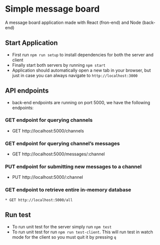 # Simple message board
A message board application made with React (fron-end) and Node (back-end)

## Start Application
 * First run `npm run setup` to install dependencies for both the server and client
 * Finally start both servers by running `npm start`
 * Application should automatically open a new tab in your browser, but just in case you can always navigate to `http://localhost:3000`

## API endpoints
 * back-end endpoints are running on port 5000, we have the following endpoints:

### GET endpoint for querying channels
 * GET http://localhost:5000/channels

### GET endpoint for querying channel’s messages
 * GET http://localhost:5000/messages/:channel

### PUT endpoint for submitting new messages to a channel
 * PUT http://localhost:5000/:channel

### GET endpoint to retrieve entire in-memory database
	* GET http://localhost:5000/all

## Run test
 * To run unit test for the server simply run `npm test`
 * To run unit test for run `npm run test-client`. This will run test in watch mode for the client so you must quit it by pressing `q` 
